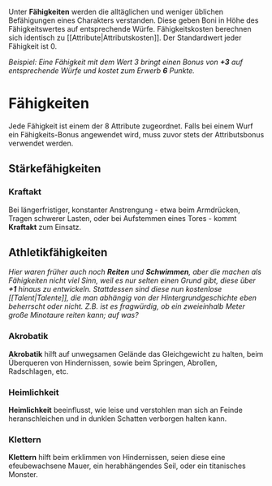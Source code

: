 Unter **Fähigkeiten** werden die alltäglichen und weniger üblichen Befähigungen eines Charakters verstanden. Diese geben Boni in Höhe des Fähigkeitswertes auf entsprechende Würfe.
Fähigkeitskosten berechnen sich identisch zu [[Attribute|Attributskosten]]. Der Standardwert jeder Fähigkeit ist 0.

*Beispiel: Eine Fähigkeit mit dem Wert 3 bringt einen Bonus von __+3__ auf entsprechende Würfe und kostet zum Erwerb __6__ Punkte.*

# Fähigkeiten
Jede Fähigkeit ist einem der 8 Attribute zugeordnet. Falls bei einem Wurf ein Fähigkeits-Bonus angewendet wird, muss zuvor stets der Attributsbonus verwendet werden.

## Stärkefähigkeiten
### Kraftakt
Bei längerfristiger, konstanter Anstrengung - etwa beim Armdrücken, Tragen schwerer Lasten, oder bei Aufstemmen eines Tores - kommt **Kraftakt** zum Einsatz.

## Athletikfähigkeiten
*Hier waren früher auch noch __Reiten__ und __Schwimmen__, aber die machen als Fähigkeiten nicht viel Sinn, weil es nur selten einen Grund gibt, diese über __+1__ hinaus zu entwickeln. Stattdessen sind diese nun kostenlose [[Talent|Talente]], die man abhängig von der Hintergrundgeschichte eben beherrscht oder nicht. Z.B. ist es fragwürdig, ob ein zweieinhalb Meter große Minotaure reiten kann; auf was?*
### Akrobatik
**Akrobatik** hilft auf unwegsamen Gelände das Gleichgewicht zu halten, beim Überqueren von Hindernissen, sowie beim Springen, Abrollen, Radschlagen,  etc.
### Heimlichkeit
**Heimlichkeit** beeinflusst, wie leise und verstohlen man sich an Feinde heranschleichen und in dunklen Schatten verborgen halten kann.
### Klettern
**Klettern** hilft beim erklimmen von Hindernissen, seien diese eine efeubewachsene Mauer, ein herabhängendes Seil, oder ein titanisches Monster.